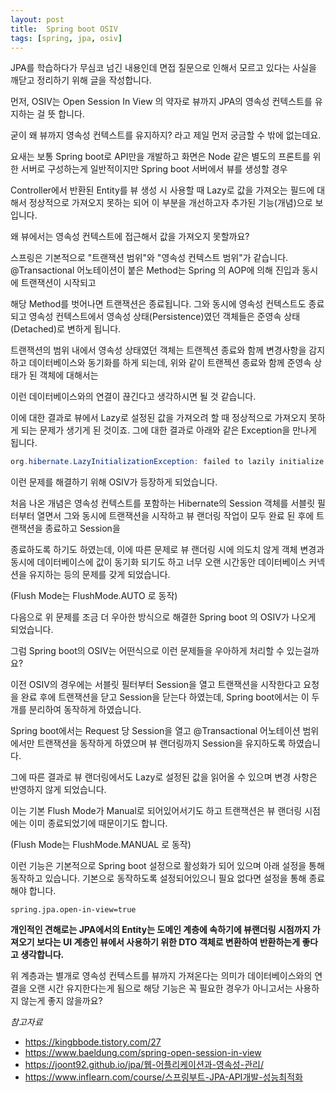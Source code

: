```yaml
---
layout: post
title:  Spring boot OSIV
tags: [spring, jpa, osiv]
---    
```


JPA를 학습하다가 무심코 넘긴 내용인데 면접 질문으로 인해서 모르고 있다는 사실을 깨닫고 정리하기 위해 글을 작성합니다. 

먼저, OSIV는 Open Session In View 의 약자로 뷰까지 JPA의 영속성 컨텍스트를 유지하는 걸 뜻 합니다.

굳이 왜 뷰까지 영속성 컨텍스트를 유지하지? 라고 제일 먼저 궁금할 수 밖에 없는데요. 

요새는 보통 Spring boot로 API만을 개발하고 화면은 Node 같은 별도의 프론트를 위한 서버로 구성하는게 일반적이지만 Spring boot 서버에서 뷰를 생성할 경우 

Controller에서 반환된 Entity를 뷰 생성 시 사용할 때 Lazy로 값을 가져오는 필드에 대해서 정상적으로 가져오지 못하는 되어 이 부분을 개선하고자 추가된 기능(개념)으로 보입니다. 


왜 뷰에서는 영속성 컨텍스트에 접근해서 값을 가져오지 못할까요? 

스프링은 기본적으로 "트랜잭션 범위"와 "영속성 컨텍스트 범위"가 같습니다. @Transactional 어노테이션이 붙은 Method는 Spring 의 AOP에 의해 진입과 동시에 트랜잭션이 시작되고 

해당 Method를 벗어나면 트랜잭션은 종료됩니다. 그와 동시에 영속성 컨텍스트도 종료되고 영속성 컨텍스트에서 영속성 상태(Persistence)였던 객체들은 준영속 상태(Detached)로 변하게 됩니다. 


트랜잭션의 범위 내에서 영속성 상태였던 객체는 트랜젝션 종료와 함께 변경사항을 감지하고 데이터베이스와 동기화를 하게 되는데, 위와 같이 트랜젝션 종료와 함께 준영속 상태가 된 객체에 대해서는 

이런 데이터베이스와의 연결이 끊긴다고 생각하시면 될 것 같습니다. 


이에 대한 결과로 뷰에서 Lazy로 설정된 값을 가져오려 할 때 정상적으로 가져오지 못하게 되는 문제가 생기게 된 것이죠. 그에 대한 결과로 아래와 같은 Exception을 만나게 됩니다.


```java
org.hibernate.LazyInitializationException: failed to lazily initialize a collection of role: com.kingbbode.model.Team.members, could not initialize proxy - no Session
```

이런 문제를 해결하기 위해 OSIV가 등장하게 되었습니다. 

처음 나온 개념은 영속성 컨텍스트를 포함하는 Hibernate의 Session 객체를 서블릿 필터부터 열면서 그와 동시에 트랜잭션을 시작하고 뷰 랜더링 작업이 모두 완료 된 후에 트랜잭션을 종료하고 Session을 

종료하도록 하기도 하였는데, 이에 따른 문제로 뷰 랜더링 시에 의도치 않게 객체 변경과 동시에 데이터베이스에 값이 동기화 되기도 하고 너무 오랜 시간동안 데이터베이스 커넥션을 유지하는 등의 문제를 갖게 되었습니다. 

(Flush Mode는 FlushMode.AUTO 로 동작)


다음으로 위 문제를 조금 더 우아한 방식으로 해결한 Spring boot 의 OSIV가 나오게 되었습니다. 

그럼 Spring boot의 OSIV는 어떤식으로 이런 문제들을 우아하게 처리할 수 있는걸까요? 


이전 OSIV의 경우에는 서블릿 필터부터 Session을 열고 트랜잭션을 시작한다고 요청을 완료 후에 트랜잭션을 닫고 Session을 닫는다 하였는데, Spring boot에서는 이 두개를 분리하여 동작하게 하였습니다. 

Spring boot에서는 Request 당 Session을 열고 @Transactional 어노테이션 범위에서만 트랜잭션을 동작하게 하였으며 뷰 랜더링까지 Session을 유지하도록 하였습니다. 


그에 따른 결과로 뷰 랜더링에서도 Lazy로 설정된 값을 읽어올 수 있으며 변경 사항은 반영하지 않게 되었습니다. 

이는 기본 Flush Mode가 Manual로 되어있어서기도 하고 트랜잭션은 뷰 랜더링 시점에는 이미 종료되었기에 때문이기도 합니다. 

(Flush Mode는 FlushMode.MANUAL 로 동작)


이런 기능은 기본적으로 Spring boot 설정으로 활성화가 되어 있으며 아래 설정을 통해 동작하고 있습니다. 기본으로 동작하도록 설정되어있으니 필요 없다면 설정을 통해 종료해야 합니다. 

```profile
spring.jpa.open-in-view=true 
```

**개인적인 견해로는 JPA에서의 Entity는 도메인 계층에 속하기에 뷰랜더링 시점까지 가져오기 보다는 UI 계층인 뷰에서 사용하기 위한 DTO 객체로 변환하여 반환하는게 좋다고 생각합니다.**

위 계층과는 별개로 영속성 컨텍스트를 뷰까지 가져온다는 의미가 데이터베이스와의 연결을 오랜 시간 유지한다는게 됨으로 해당 기능은 꼭 필요한 경우가 아니고서는 사용하지 않는게 좋지 않을까요?



*참고자료*
- https://kingbbode.tistory.com/27
- https://www.baeldung.com/spring-open-session-in-view  
- https://joont92.github.io/jpa/웹-어플리케이션과-영속성-관리/  
- https://www.inflearn.com/course/스프링부트-JPA-API개발-성능최적화  
     

